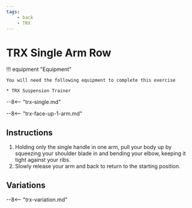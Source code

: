 ```yaml
---
tags:
    - back
    - TRX
---
```


# TRX Single Arm Row

!!! equipment "Equipment"

    You will need the following equipment to complete this exercise
    
    * TRX Suspension Trainer

--8<-- "trx-single.md"

--8<-- "trx-face-up-1-arm.md"

## Instructions

1. Holding only the single handle in one arm, pull your body up by squeezing your shoulder blade in and bending your elbow, keeping it tight against your ribs.
3. Slowly release your arm and back to return to the starting position.

## Variations

--8<-- "trx-variation.md"
